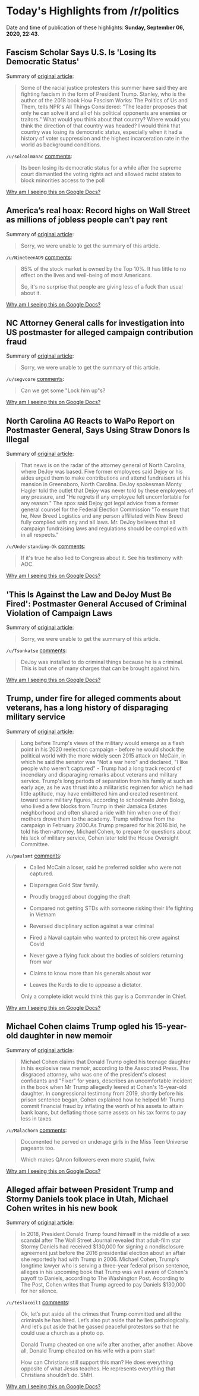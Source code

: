 # Today's Highlights from /r/politics

Date and time of publication of these highlights: **Sunday, September 06, 2020, 22:43**.

## Fascism Scholar Says U.S. Is 'Losing Its Democratic Status'

Summary of [original article](https://www.npr.org/2020/09/06/910320018/fascism-scholar-says-u-s-is-losing-its-democratic-status?utm_medium=RSS&utm_campaign=news):

> Some of the racial justice protesters this summer have said they are fighting fascism in the form of President Trump. Stanley, who is the author of the 2018 book How Fascism Works: The Politics of Us and Them, tells NPR's All Things Considered: "The leader proposes that only he can solve it and all of his political opponents are enemies or traitors." What would you think about that country? Where would you think the direction of that country was headed? I would think that country was losing its democratic status, especially when it had a history of voter suppression and the highest incarceration rate in the world as background conditions.

`/u/soloalmanac` [comments](https://www.reddit.com/r/politics/comments/inxhpk/fascism_scholar_says_us_is_losing_its_democratic/):

> Its been losing its democratic status for a while after the supreme court dismantled the voting rights act and allowed racist states to block minorities access to the poll

[Why am I seeing this on Google Docs?](https://docs.google.com/document/d/1Dc6We63vOXIZsc0op-Bt4abqkYjXzOigalQqFxmvvbM/edit?usp=sharing)

## America’s real hoax: Record highs on Wall Street as millions of jobless people can’t pay rent

Summary of [original article](https://fusion.inquirer.com/columnists/attytood/wall-street-records-millions-unemployed-evictions-20200903.html):

> Sorry, we were unable to get the summary of this article.

`/u/NineteenAD9` [comments](https://www.reddit.com/r/politics/comments/inukmm/americas_real_hoax_record_highs_on_wall_street_as/):

> 85% of the stock market is owned by the Top 10%. It has little to no effect on the lives and well-being of most Americans.
> 
> So, it's no surprise that people are giving less of a fuck than usual about it.

[Why am I seeing this on Google Docs?](https://docs.google.com/document/d/1Dc6We63vOXIZsc0op-Bt4abqkYjXzOigalQqFxmvvbM/edit?usp=sharing)

## NC Attorney General calls for investigation into US postmaster for alleged campaign contribution fraud

Summary of [original article](https://www.wral.com/nc-attorney-general-calls-for-investigation-into-us-postmaster-for-alleged-campaign-contribution-fraud/19273471/):

> Sorry, we were unable to get the summary of this article.

`/u/segvcore` [comments](https://www.reddit.com/r/politics/comments/invffh/nc_attorney_general_calls_for_investigation_into/):

> Can we get some "Lock him up"s?

[Why am I seeing this on Google Docs?](https://docs.google.com/document/d/1Dc6We63vOXIZsc0op-Bt4abqkYjXzOigalQqFxmvvbM/edit?usp=sharing)

## North Carolina AG Reacts to WaPo Report on Postmaster General, Says Using Straw Donors Is Illegal

Summary of [original article](https://lawandcrime.com/politics/north-carolina-ag-reacts-to-wapo-report-on-postmaster-general-says-using-straw-donors-is-illegal/):

> That news is on the radar of the attorney general of North Carolina, where DeJoy was based. Five former employees said Dejoy or his aides urged them to make contributions and attend fundraisers at his mansion in Greensboro, North Carolina. DeJoy spokesman Monty Hagler told the outlet that Dejoy was never told by these employees of any pressure, and "He regrets if any employee felt uncomfortable for any reason." The spox said Dejoy got legal advice from a former general counsel for the Federal Election Commission "To ensure that he, New Breed Logistics and any person affiliated with New Breed fully complied with any and all laws. Mr. DeJoy believes that all campaign fundraising laws and regulations should be complied with in all respects."

`/u/Understanding-Ok` [comments](https://www.reddit.com/r/politics/comments/intly3/north_carolina_ag_reacts_to_wapo_report_on/):

> If it's true he also lied to Congress about it.  See his testimony with AOC.

[Why am I seeing this on Google Docs?](https://docs.google.com/document/d/1Dc6We63vOXIZsc0op-Bt4abqkYjXzOigalQqFxmvvbM/edit?usp=sharing)

## 'This Is Against the Law and DeJoy Must Be Fired': Postmaster General Accused of Criminal Violation of Campaign Laws

Summary of [original article](https://www.commondreams.org/news/2020/09/06/against-law-and-dejoy-must-be-fired-postmaster-general-accused-criminal-violation):

> Sorry, we were unable to get the summary of this article.

`/u/Tsunkatse` [comments](https://www.reddit.com/r/politics/comments/inrpko/this_is_against_the_law_and_dejoy_must_be_fired/):

> DeJoy was installed to do criminal things because he is a criminal. This is but one of many charges that can be brought against him.

[Why am I seeing this on Google Docs?](https://docs.google.com/document/d/1Dc6We63vOXIZsc0op-Bt4abqkYjXzOigalQqFxmvvbM/edit?usp=sharing)

## Trump, under fire for alleged comments about veterans, has a long history of disparaging military service

Summary of [original article](https://www.washingtonpost.com/politics/trump-under-fire-for-alleged-comments-about-veterans-has-a-long-history-of-disparaging-military-service/2020/09/06/76aba4b8-f053-11ea-9279-45d6bdfe145f_story.html):

> Long before Trump's views of the military would emerge as a flash point in his 2020 reelection campaign - before he would shock the political world with the more widely seen 2015 attack on McCain, in which he said the senator was "Not a war hero" and declared, "I like people who weren't captured" - Trump had a long track record of incendiary and disparaging remarks about veterans and military service. Trump's long periods of separation from his family at such an early age, as he was thrust into a militaristic regimen for which he had little aptitude, may have embittered him and created resentment toward some military figures, according to schoolmate John Bolog, who lived a few blocks from Trump in their Jamaica Estates neighborhood and often shared a ride with him when one of their mothers drove them to the academy. Trump withdrew from the campaign in February 2000.As Trump prepared for his 2016 bid, he told his then-attorney, Michael Cohen, to prepare for questions about his lack of military service, Cohen later told the House Oversight Committee.

`/u/paulsmt` [comments](https://www.reddit.com/r/politics/comments/iny52b/trump_under_fire_for_alleged_comments_about/):

> - Called McCain a loser, said he preferred soldier who were not captured.
> 
> - Disparages Gold Star family.
> 
> - Proudly bragged about dogging the draft
> 
> - Compared not getting STDs with someone risking their life fighting in Vietnam
> 
> - Reversed disciplinary action against a war criminal
> 
> - Fired a Naval captain who wanted to protect his crew against Covid
> 
> - Never gave a flying fuck about the bodies of soldiers returning from war
> 
> - Claims to know more than his generals about war
> 
> - Leaves the Kurds to die to appease a dictator. 
> 
> Only a complete idiot would think this guy is a Commander in Chief.

[Why am I seeing this on Google Docs?](https://docs.google.com/document/d/1Dc6We63vOXIZsc0op-Bt4abqkYjXzOigalQqFxmvvbM/edit?usp=sharing)

## Michael Cohen claims Trump ogled his 15-year-old daughter in new memoir

Summary of [original article](https://www.independent.co.uk/news/world/americas/us-politics/trump-michael-cohen-book-miss-universe-b404593.html):

> Michael Cohen claims that Donald Trump ogled his teenage daughter in his explosive new memoir, according to the Associated Press. The disgraced attorney, who was one of the president's closest confidants and "Fixer" for years, describes an uncomfortable incident in the book when Mr Trump allegedly leered at Cohen's 15-year-old daughter. In congressional testimony from 2019, shortly before his prison sentence began, Cohen explained how he helped Mr Trump commit financial fraud by inflating the worth of his assets to attain bank loans, but deflating those same assets on his tax forms to pay less in taxes.

`/u/Malachorn` [comments](https://www.reddit.com/r/politics/comments/insg69/michael_cohen_claims_trump_ogled_his_15yearold/):

> Documented he perved on underage girls in the Miss Teen Universe pageants too.
> 
> Which makes QAnon followers even more stupid, fwiw.

[Why am I seeing this on Google Docs?](https://docs.google.com/document/d/1Dc6We63vOXIZsc0op-Bt4abqkYjXzOigalQqFxmvvbM/edit?usp=sharing)

## Alleged affair between President Trump and Stormy Daniels took place in Utah, Michael Cohen writes in his new book

Summary of [original article](https://www.sltrib.com/news/2020/09/06/alleged-affair-between/):

> In 2018, President Donald Trump found himself in the middle of a sex scandal after The Wall Street Journal revealed that adult-film star Stormy Daniels had received $130,000 for signing a nondisclosure agreement just before the 2016 presidential election about an affair she reportedly had with Trump in 2006. Michael Cohen, Trump's longtime lawyer who is serving a three-year federal prison sentence, alleges in his upcoming book that Trump was well aware of Cohen's payoff to Daniels, according to The Washington Post. According to The Post, Cohen writes that Trump agreed to pay Daniels $130,000 for her silence.

`/u/teslacoil1` [comments](https://www.reddit.com/r/politics/comments/inwava/alleged_affair_between_president_trump_and_stormy/):

> Ok, let’s put aside all the crimes that Trump committed and all the criminals he has hired.  Let’s also put aside that he lies pathologically.  And let’s put aside that he gassed peaceful protestors so that he could use a church as a photo op.
> 
> Donald Trump cheated on one wife after another, after another. Above all, Donald Trump cheated on his wife with a porn star!
> 
> How can Christians still support this man?  He does everything opposite of what Jesus teaches.  He represents everything that Christians shouldn’t do.  SMH.

[Why am I seeing this on Google Docs?](https://docs.google.com/document/d/1Dc6We63vOXIZsc0op-Bt4abqkYjXzOigalQqFxmvvbM/edit?usp=sharing)

